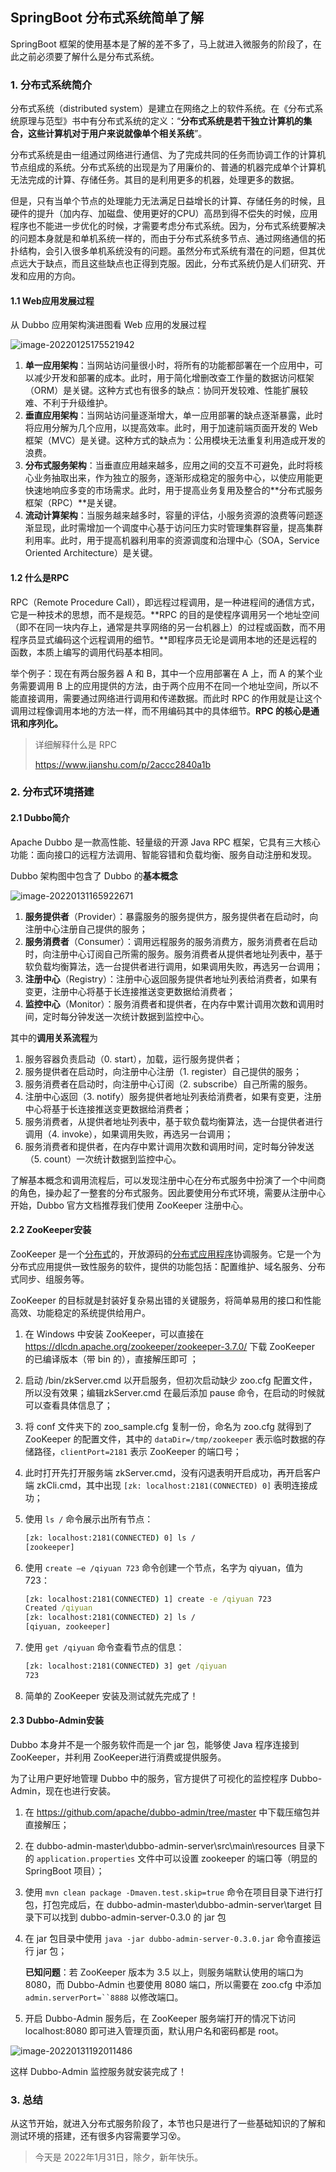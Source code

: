## SpringBoot 分布式系统简单了解

SpringBoot 框架的使用基本是了解的差不多了，马上就进入微服务的阶段了，在此之前必须要了解什么是分布式系统。

### 1. 分布式系统简介

分布式系统（distributed system）是建立在网络之上的软件系统。在《分布式系统原理与范型》书中有分布式系统的定义：“**分布式系统是若干独立计算机的集合，这些计算机对于用户来说就像单个相关系统**”。

分布式系统是由一组通过网络进行通信、为了完成共同的任务而协调工作的计算机节点组成的系统。分布式系统的出现是为了用廉价的、普通的机器完成单个计算机无法完成的计算、存储任务。其目的是利用更多的机器，处理更多的数据。

但是，只有当单个节点的处理能力无法满足日益增长的计算、存储任务的时候，且硬件的提升（加内存、加磁盘、使用更好的CPU）高昂到得不偿失的时候，应用程序也不能进一步优化的时候，才需要考虑分布式系统。因为，分布式系统要解决的问题本身就是和单机系统一样的，而由于分布式系统多节点、通过网络通信的拓扑结构，会引入很多单机系统没有的问题。虽然分布式系统有潜在的问题，但其优点远大于缺点，而且这些缺点也正得到克服。因此，分布式系统仍是人们研究、开发和应用的方向。

#### 1.1 Web应用发展过程

从 Dubbo 应用架构演进图看 Web 应用的发展过程

![image-20220125175521942](image-20220125175521942.png)

1. **单一应用架构**：当网站访问量很小时，将所有的功能都部署在一个应用中，可以减少开发和部署的成本。此时，用于简化增删改查工作量的数据访问框架（ORM）是关键。这种方式也有很多的缺点：协同开发较难、性能扩展较难、不利于升级维护。
2. **垂直应用架构**：当网站访问量逐渐增大，单一应用部署的缺点逐渐暴露，此时将应用分解为几个应用，以提高效率。此时，用于加速前端页面开发的 Web 框架（MVC）是关键。这种方式的缺点为：公用模块无法重复利用造成开发的浪费。
3. **分布式服务架构**：当垂直应用越来越多，应用之间的交互不可避免，此时将核心业务抽取出来，作为独立的服务，逐渐形成稳定的服务中心，以使应用能更快速地响应多变的市场需求。此时，用于提高业务复用及整合的**分布式服务框架（RPC）**是关键。
4. **流动计算架构**：当服务越来越多时，容量的评估，小服务资源的浪费等问题逐渐显现，此时需增加一个调度中心基于访问压力实时管理集群容量，提高集群利用率。此时，用于提高机器利用率的资源调度和治理中心（SOA，Service Oriented Architecture）是关键。

#### 1.2 什么是RPC

RPC（Remote Procedure Call），即远程过程调用，是一种进程间的通信方式，它是一种技术的思想，而不是规范。**RPC 的目的是使程序调用另一个地址空间（即不在同一块内存上，通常是共享网络的另一台机器上）的过程或函数，而不用程序员显式编码这个远程调用的细节。**即程序员无论是调用本地的还是远程的函数，本质上编写的调用代码基本相同。

举个例子：现在有两台服务器 A 和 B，其中一个应用部署在 A 上，而 A 的某个业务需要调用 B 上的应用提供的方法，由于两个应用不在同一个地址空间，所以不能直接调用，需要通过网络进行调用和传递数据。而此时 RPC 的作用就是让这个调用过程像调用本地的方法一样，而不用编码其中的具体细节。**RPC 的核心是通讯和序列化。**

> 详细解释什么是 RPC
>
> https://www.jianshu.com/p/2accc2840a1b

### 2. 分布式环境搭建

#### 2.1 Dubbo简介

Apache Dubbo 是一款高性能、轻量级的开源 Java RPC 框架，它具有三大核心功能：面向接口的远程方法调用、智能容错和负载均衡、服务自动注册和发现。

Dubbo 架构图中包含了 Dubbo 的**基本概念**

![image-20220131165922671](image-20220131165922671.png)

1. **服务提供者**（Provider）：暴露服务的服务提供方，服务提供者在启动时，向注册中心注册自己提供的服务；
2. **服务消费者**（Consumer）：调用远程服务的服务消费方，服务消费者在启动时，向注册中心订阅自己所需的服务。服务消费者从提供者地址列表中，基于软负载均衡算法，选一台提供者进行调用，如果调用失败，再选另一台调用；
3. **注册中心**（Registry）：注册中心返回服务提供者地址列表给消费者，如果有变更，注册中心将基于长连接推送变更数据给消费者；
4. **监控中心**（Monitor）：服务消费者和提供者，在内存中累计调用次数和调用时间，定时每分钟发送一次统计数据到监控中心。

其中的**调用关系流程**为

1. 服务容器负责启动（0. start），加载，运行服务提供者；
2. 服务提供者在启动时，向注册中心注册（1. register）自己提供的服务；
3. 服务消费者在启动时，向注册中心订阅（2. subscribe）自己所需的服务。
4. 注册中心返回（3. notify）服务提供者地址列表给消费者，如果有变更，注册中心将基于长连接推送变更数据给消费者；
5. 服务消费者，从提供者地址列表中，基于软负载均衡算法，选一台提供者进行调用（4. invoke），如果调用失败，再选另一台调用；
6. 服务消费者和提供者，在内存中累计调用次数和调用时间，定时每分钟发送（5. count）一次统计数据到监控中心。

了解基本概念和调用流程后，可以发现注册中心在分布式服务中扮演了一个中间商的角色，操办起了一整套的分布式服务。因此要使用分布式环境，需要从注册中心开始，Dubbo 官方文档推荐我们使用 ZooKeeper 注册中心。

#### 2.2 ZooKeeper安装

ZooKeeper 是一个[分布式](https://baike.baidu.com/item/分布式/19276232)的，开放源码的[分布式应用程序](https://baike.baidu.com/item/分布式应用程序/9854429)协调服务。它是一个为分布式应用提供一致性服务的软件，提供的功能包括：配置维护、域名服务、分布式同步、组服务等。

ZooKeeper 的目标就是封装好复杂易出错的关键服务，将简单易用的接口和性能高效、功能稳定的系统提供给用户。

1. 在 Windows 中安装 ZooKeeper，可以直接在 https://dlcdn.apache.org/zookeeper/zookeeper-3.7.0/ 下载 ZooKeeper 的已编译版本（带 bin 的），直接解压即可 ；

2. 启动 /bin/zkServer.cmd 以开启服务，但初次启动缺少 zoo.cfg 配置文件，所以没有效果；编辑zkServer.cmd 在最后添加 pause 命令，在启动的时候就可以查看具体信息了；

3. 将 conf 文件夹下的 zoo_sample.cfg 复制一份，命名为 zoo.cfg 就得到了 ZooKeeper 的配置文件，其中的 `dataDir=/tmp/zookeeper` 表示临时数据的存储路径，`clientPort=2181` 表示 ZooKeeper 的端口号；

4. 此时打开先打开服务端 zkServer.cmd，没有闪退表明开启成功，再开启客户端 zkCli.cmd，其中出现 `[zk: localhost:2181(CONNECTED) 0]` 表明连接成功；

5. 使用 `ls /` 命令展示出所有节点：

   ```cmd
   [zk: localhost:2181(CONNECTED) 0] ls /
   [zookeeper]
   ```

6. 使用 `create –e /qiyuan 723` 命令创建一个节点，名字为 qiyuan，值为 723：

   ```cmd
   [zk: localhost:2181(CONNECTED) 1] create -e /qiyuan 723
   Created /qiyuan
   [zk: localhost:2181(CONNECTED) 2] ls /
   [qiyuan, zookeeper]
   ```

7. 使用 `get /qiyuan` 命令查看节点的信息：

   ```cmd
   [zk: localhost:2181(CONNECTED) 3] get /qiyuan
   723
   ```

8. 简单的 ZooKeeper 安装及测试就先完成了！

#### 2.3 Dubbo-Admin安装

Dubbo 本身并不是一个服务软件而是一个 jar 包，能够使 Java 程序连接到 ZooKeeper，并利用 ZooKeeper进行消费或提供服务。

为了让用户更好地管理 Dubbo 中的服务，官方提供了可视化的监控程序 Dubbo-Admin，现在也进行安装。

1. 在 https://github.com/apache/dubbo-admin/tree/master 中下载压缩包并直接解压；

2. 在 dubbo-admin-master\dubbo-admin-server\src\main\resources 目录下的 `application.properties` 文件中可以设置 zookeeper 的端口等（明显的 SpringBoot 项目）；

3. 使用 `mvn clean package -Dmaven.test.skip=true` 命令在项目目录下进行打包，打包完成后，在 dubbo-admin-master\dubbo-admin-server\target 目录下可以找到 dubbo-admin-server-0.3.0 的 jar 包

4. 在 jar 包目录中使用 `java -jar dubbo-admin-server-0.3.0.jar` 命令直接运行 jar 包；

   **已知问题**：若 ZooKeeper 版本为 3.5 以上，则服务端默认使用的端口为 8080，而 Dubbo-Admin 也要使用 8080 端口，所以需要在 zoo.cfg 中添加 `admin.serverPort=``8888` 以修改端口。

5. 开启 Dubbo-Admin 服务后，在 ZooKeeper 服务端打开的情况下访问 localhost:8080 即可进入管理页面，默认用户名和密码都是 root。

![image-20220131192011486](image-20220131192011486.png)

这样 Dubbo-Admin 监控服务就安装完成了！

### 3. 总结

从这节开始，就进入分布式服务阶段了，本节也只是进行了一些基础知识的了解和测试环境的搭建，还有很多内容需要学习😵。

> 今天是 2022年1月31日，除夕，新年快乐。
